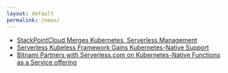 ```yaml
---
layout: default
permalink: /news/
---
```


* [StackPointCloud Merges Kubernetes, Serverless Management](https://www.sdxcentral.com/articles/news/stackpointcloud-merges-kubernetes-serverless-management/2017/09/)
* [Serverless Kubeless Framework Gains Kubernetes-Native Support](https://www.sdxcentral.com/articles/news/serverless-kubeless-framework-gains-kubernetes-native-support/2017/08/)
* [Bitnami Partners with Serverless.com on Kubernetes-Native Functions as a Service offering](http://www.prweb.com/releases/2017/08/prweb14639837.htm)
